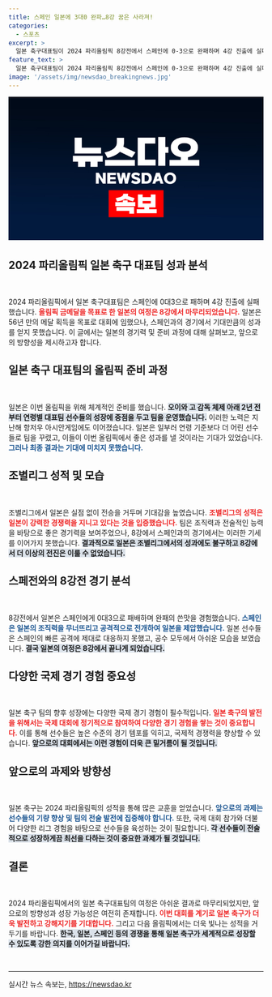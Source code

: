 ```yaml
---
title: 스페인 일본에 3대0 완파…8강 꿈은 사라져!
categories:
  - 스포츠
excerpt: >
  일본 축구대표팀이 2024 파리올림픽 8강전에서 스페인에 0-3으로 완패하며 4강 진출에 실패했습니다. 56년 만의 메달 도전에 제동이 걸린 일본, 아쉬운 결말은 어떻게 해석될까요? 클릭하여 자세히 알아보세요!
feature_text: >
  일본 축구대표팀이 2024 파리올림픽 8강전에서 스페인에 0-3으로 완패하며 4강 진출에 실패했습니다. 56년 만의 메달 도전에 제동이 걸린 일본, 아쉬운 결말은 어떻게 해석될까요? 클릭하여 자세히 알아보세요!
image: '/assets/img/newsdao_breakingnews.jpg'
---
```


<p><img src="/assets/img/newsdao_breakingnews.jpg" alt="implanttips 속보" /></p>

<h2 data-ke-size="size26">2024 파리올림픽 일본 축구 대표팀 성과 분석</h2>

<p data-ke-size="size16">&nbsp;</p>

<p>2024 파리올림픽에서 일본 축구대표팀은 스페인에 0대3으로 패하며 4강 진출에 실패했습니다. <b><span style="color: #ee2323;">올림픽 금메달을 목표로 한 일본의 여정은 8강에서 마무리되었습니다.</span></b> 일본은 56년 만의 메달 획득을 목표로 대회에 임했으나, 스페인과의 경기에서 기대만큼의 성과를 얻지 못했습니다. 이 글에서는 일본의 경기력 및 준비 과정에 대해 살펴보고, 앞으로의 방향성을 제시하고자 합니다.</p>

<h2 data-ke-size="size26">일본 축구 대표팀의 올림픽 준비 과정</h2>

<p data-ke-size="size16">&nbsp;</p>

<p>일본은 이번 올림픽을 위해 체계적인 준비를 했습니다. <b><span style="background-color: #21538527;">오이와 고 감독 체제 아래 2년 전부터 연령별 대표팀 선수들의 성장에 중점을 두고 팀을 운영했습니다.</span></b> 이러한 노력은 지난해 항저우 아시안게임에도 이어졌습니다. 일본은 일부러 연령 기준보다 더 어린 선수들로 팀을 꾸렸고, 이들이 이번 올림픽에서 좋은 성과를 낼 것이라는 기대가 있었습니다. <b><span style="color: #1a5490;">그러나 최종 결과는 기대에 미치지 못했습니다.</span></b></p>

<h2 data-ke-size="size26">조별리그 성적 및 모습</h2>

<p data-ke-size="size16">&nbsp;</p>

<p>조별리그에서 일본은 실점 없이 전승을 거두며 기대감을 높였습니다. <b><span style="color: #ee2323;">조별리그의 성적은 일본이 강력한 경쟁력을 지니고 있다는 것을 입증했습니다.</span></b> 팀은 조직력과 전술적인 능력을 바탕으로 좋은 경기력을 보여주었으나, 8강에서 스페인과의 경기에서는 이러한 기세를 이어가지 못했습니다. <b><span style="background-color: #21538527;">결과적으로 일본은 조별리그에서의 성과에도 불구하고 8강에서 더 이상의 전진은 이룰 수 없었습니다.</span></b></p>

<h2 data-ke-size="size26">스페전와의 8강전 경기 분석</h2>

<p data-ke-size="size16">&nbsp;</p>

<p>8강전에서 일본은 스페인에게 0대3으로 패배하며 완패의 쓴맛을 경험했습니다. <b><span style="color: #1a5490;">스페인은 일본의 조직력을 무너뜨리고 공격적으로 전개하여 일본을 제압했습니다.</span></b> 일본 선수들은 스페인의 빠른 공격에 제대로 대응하지 못했고, 공수 모두에서 아쉬운 모습을 보였습니다. <b><span style="background-color: #21538527;">결국 일본의 여정은 8강에서 끝나게 되었습니다.</span></b></p>

<h2 data-ke-size="size26">다양한 국제 경기 경험 중요성</h2>

<p data-ke-size="size16">&nbsp;</p>

<p>일본 축구 팀의 향후 성장에는 다양한 국제 경기 경험이 필수적입니다. <b><span style="color: #ee2323;">일본 축구의 발전을 위해서는 국제 대회에 정기적으로 참여하여 다양한 경기 경험을 쌓는 것이 중요합니다.</span></b> 이를 통해 선수들은 높은 수준의 경기 템포를 익히고, 국제적 경쟁력을 향상할 수 있습니다. <b><span style="background-color: #21538527;">앞으로의 대회에서는 이런 경험이 더욱 큰 밑거름이 될 것입니다.</span></b></p>

<h2 data-ke-size="size26">앞으로의 과제와 방향성</h2>

<p data-ke-size="size16">&nbsp;</p>

<p>일본 축구는 2024 파리올림픽의 성적을 통해 많은 교훈을 얻었습니다. <b><span style="color: #1a5490;">앞으로의 과제는 선수들의 기량 향상 및 팀의 전술 발전에 집중해야 합니다.</span></b> 또한, 국제 대회 참가와 더불어 다양한 리그 경험을 바탕으로 선수들을 육성하는 것이 필요합니다. <b><span style="background-color: #21538527;">각 선수들이 전술적으로 성장하게끔 최선을 다하는 것이 중요한 과제가 될 것입니다.</span></b></p>

<h2 data-ke-size="size26">결론</h2>

<p data-ke-size="size16">&nbsp;</p>

<p>2024 파리올림픽에서의 일본 축구대표팀의 여정은 아쉬운 결과로 마무리되었지만, 앞으로의 방향성과 성장 가능성은 여전히 존재합니다. <b><span style="color: #ee2323;">이번 대회를 계기로 일본 축구가 더욱 발전하고 강해지기를 기대합니다.</span></b> 그리고 다음 올림픽에서는 더욱 빛나는 성적을 거두기를 바랍니다. <b><span style="background-color: #21538527;">한국, 일본, 스페인 등의 경쟁을 통해 일본 축구가 세계적으로 성장할 수 있도록 강한 의지를 이어가길 바랍니다.</span></b></p>

<p data-ke-size="size16">&nbsp;</p>

<hr />
실시간 뉴스 속보는, <a href="https://newsdao.kr" rel="dofollow">https://newsdao.kr</a>


